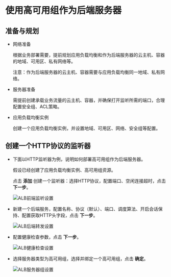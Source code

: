 # 使用高可用组作为后端服务器

## 准备与规划

- 网络准备

	根据业务部署需要，提前规划应用负载均衡和作为后端服务器的云主机、容器的地域、可用区、私有网络等。
	
	注意：作为后端服务器的云主机、容器需要与应用负载均衡同一地域、私有网络。

- 服务器准备

	需提前创建承载业务流量的云主机、容器，并确保打开监听所需的端口，合理配置安全组、ACL策略。

- 应用负载均衡实例

	创建一个应用负载均衡实例，并设置地域、可用区、网络、安全组等配置。

## 创建一个HTTP协议的监听器

- 下面以HTTP监听器为例，说明如何部署高可用组作为后端服务器。
	
	假设已经创建了应用负载均衡实例、高可用组资源。

	点击 **添加** 创建一个监听器：选择HTTP协议，配置端口、空闲连接超时，点击 **下一步**。
	
	![ALB前端监听设置](../../../../image/Networking/ALB/ALB-092.png)

- 新建一个后端服务，配置名称、协议（默认）、端口、调度算法、开启会话保持、配置获取HTTP头字段，点击 **下一步**。
	
	![ALB后端转发设置](../../../../image/Networking/ALB/ALB-093.png)

- 配置健康检查参数，点击 **下一步**。

	![ALB健康检查设置](../../../../image/Networking/ALB/ALB-094.png)

- 选择服务器类型为高可用组，选择并绑定一个高可用组，点击 **确定**。

	![ALB服务器组设置](../../../../image/Networking/ALB/ALB-095.png)